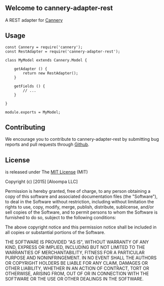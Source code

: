 ## Welcome to cannery-adapter-rest

A REST adapter for [Cannery](https://github.com/Aloompa/cannery)

## Usage

```
const Cannery = require('cannery');
const RestAdapter = require('cannery-adapter-rest');

class MyModel extends Cannery.Model {

    getAdapter () {
        return new RestAdapter();
    }

    getFields () {
        // ...
    }

}

module.exports = MyModel;
```

## Contributing

We encourage you to contribute to cannery-adapter-rest by submitting bug reports and pull requests through [Github](http://github.com).

## License

 is released under The [MIT License](http://www.opensource.org/licenses/MIT) (MIT)

Copyright (c) [2015] [Aloompa LLC]

Permission is hereby granted, free of charge, to any person obtaining a copy
of this software and associated documentation files (the "Software"), to deal
in the Software without restriction, including without limitation the rights
to use, copy, modify, merge, publish, distribute, sublicense, and/or sell
copies of the Software, and to permit persons to whom the Software is
furnished to do so, subject to the following conditions:

The above copyright notice and this permission notice shall be included in all
copies or substantial portions of the Software.

THE SOFTWARE IS PROVIDED "AS IS", WITHOUT WARRANTY OF ANY KIND, EXPRESS OR IMPLIED, INCLUDING BUT NOT LIMITED TO THE WARRANTIES OF MERCHANTABILITY, FITNESS FOR A PARTICULAR PURPOSE AND NONINFRINGEMENT. IN NO EVENT SHALL THE AUTHORS OR COPYRIGHT HOLDERS BE LIABLE FOR ANY CLAIM, DAMAGES OR OTHER LIABILITY, WHETHER IN AN ACTION OF CONTRACT, TORT OR OTHERWISE, ARISING FROM,
OUT OF OR IN CONNECTION WITH THE SOFTWARE OR THE USE OR OTHER DEALINGS IN THE SOFTWARE.
